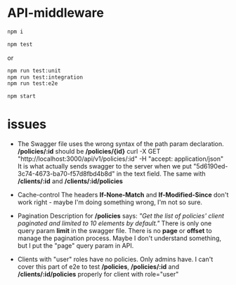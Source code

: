 # API-middleware
```sh
npm i
```
```sh
npm test
```
or
```sh
npm run test:unit
npm run test:integration
npm run test:e2e
```
```sh
npm start
```

# issues
- The Swagger file uses the wrong syntax of the path param declaration.
**/policies/:id** should be **/policies/{id}**
curl -X GET "http://localhost:3000/api/v1/policies/:id" -H "accept: application/json"
It is what actually sends swagger to the server when we put "5d6190ed-3c74-4673-ba70-f57d8fbd4b8d" in the text field.
The same with **/clients/:id** and **/clients/:id/policies**

- Cache-control
The headers **If-None-Match** and **If-Modified-Since** don't work right - maybe I'm doing something wrong, I'm not so sure.

- Pagination
Description for **/policies** says: _"Get the list of policies' client paginated and limited to 10 elements by default."_
There is only one query param **limit** in the swagger file. There is no **page** or **offset** to manage the pagination process.
Maybe I don't understand something, but I put the "page" query param in API.

- Clients with "user" roles have no policies.
Only admins have. I can't cover this part of e2e to test **/policies**, **/policies/:id** and **/clients/:id/policies** properly for client with role="user"